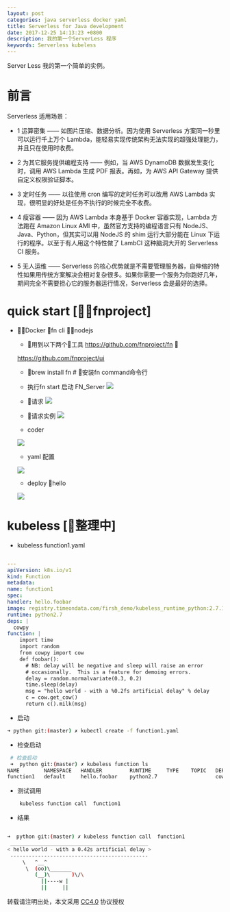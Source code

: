 ```yaml
---
layout: post
categories: java serverless docker yaml
title: Serverless for Java development
date: 2017-12-25 14:13:23 +0800
description: 我的第一个ServerLess 程序
keywords: Serverless kubeless
---
```



Server Less 我的第一个简单的实例。


# 前言

Serverless 适用场景：

* 1 运算密集 —— 如图片压缩、数据分析。因为使用 Serverless 方案同一秒里可以运行千上万个 Lambda，能轻易实现传统架构无法实现的超强处理能力，并且只在使用时收费。

* 2  为其它服务提供编程支持 —— 例如，当 AWS DynamoDB 数据发生变化时，调用 AWS Lambda 生成 PDF 报表。再如，为 AWS API Gateway 提供自定义权限验证脚本。

* 3  定时任务 —— 以往使用 cron 编写的定时任务可以改用 AWS Lambda 实现，很明显的好处是任务不执行的时候完全不收费。

* 4  瘦容器 —— 因为 AWS Lambda 本身基于 Docker 容器实现，Lambda 方法跑在 Amazon Linux AMI 中，虽然官方支持的编程语言只有 NodeJS、Java、Python，但其实可以用 NodeJS 的 shim 运行大部分能在 Linux 下运行的程序。以至于有人用这个特性做了 LambCI 这种脑洞大开的 Serverless CI 服务。

* 5   无人运维 —— Serverless 的核心优势就是不需要管理服务器，自伸缩的特性如果用传统方案解决会相对复杂很多。如果你需要一个服务为你跑好几年，期间完全不需要担心它的服务器运行情况，Serverless 会是最好的选择。


# quick start [fnproject]

  *  Docker ，fn cli ，nodejs

        * 用到以下两个工具
        https://github.com/fnproject/fn 

        https://github.com/fnproject/ui


        * brew install fn # 安装fn command命令行

        * 执行fn start 启动 FN_Server
        ![](http://zmatsh.b0.upaiyun.com/demos/574abd7a-5de7-4de3-ba11-84517eb23074.png)

        * 请求
        ![](http://zmatsh.b0.upaiyun.com/demos/9b1eb8af-ccb5-415e-bc77-89e72c2dc05d.png)

        * 请求实例
        ![](http://zmatsh.b0.upaiyun.com/demos/b8491fa5-4bd1-48ff-ac51-2151a096406a.png)

        * coder

        ![](http://zmatsh.b0.upaiyun.com/demos/25648265-1603-4516-bab5-21e95b3c47d2.png)


        * yaml 配置

        ![](http://zmatsh.b0.upaiyun.com/demos/54eae79d-7c0b-422c-966f-3701f1dc40f2.png)


        * deploy hello

        ![](http://zmatsh.b0.upaiyun.com/demos/f4c7ebb2-3674-49b5-9848-9f16d4390a73.png)



# kubeless [整理中]

 * kubeless function1.yaml

  ```yaml

  ---
apiVersion: k8s.io/v1
kind: Function
metadata:
  name: function1
spec:
  handler: hello.foobar
  image: registry.timeondata.com/firsh_demo/kubeless_runtime_python:2.7.1
  runtime: python2.7
  deps: |
    cowpy
  function: |
      import time
      import random
      from cowpy import cow
      def foobar():
        # NB: delay will be negative and sleep will raise an error
        # occasionally.  This is a feature for demoing errors.
        delay = random.normalvariate(0.3, 0.2)
        time.sleep(delay)
        msg = "hello world - with a %0.2fs artificial delay" % delay
        c = cow.get_cow()
        return c().milk(msg)
  ```


 * 启动

  ```bash
  ➜ python git:(master) ✗ kubectl create -f function1.yaml

  ```


* 检查启动

```bash
 # 检查启动
 ➜  python git:(master) ✗ kubeless function ls
NAME     	NAMESPACE	HANDLER     	RUNTIME  	TYPE	TOPIC	DEPENDENCIES	STATUS
function1	default  	hello.foobar	python2.7	    	     	cowpy       	1/1 READY
```


* 测试调用

```bash
    kubeless function call  function1 
```

* 结果

```bash

➜  python git:(master) ✗ kubeless function call  function1
 _____________________________________________
< hello world - with a 0.42s artificial delay >
 ---------------------------------------------
     \   ^__^
      \  (oo)\_______
         (__)\       )\/\
           ||----w |
           ||     ||

```



转载请注明出处，本文采用 [CC4.0](http://creativecommons.org/licenses/by-nc-nd/4.0/) 协议授权
